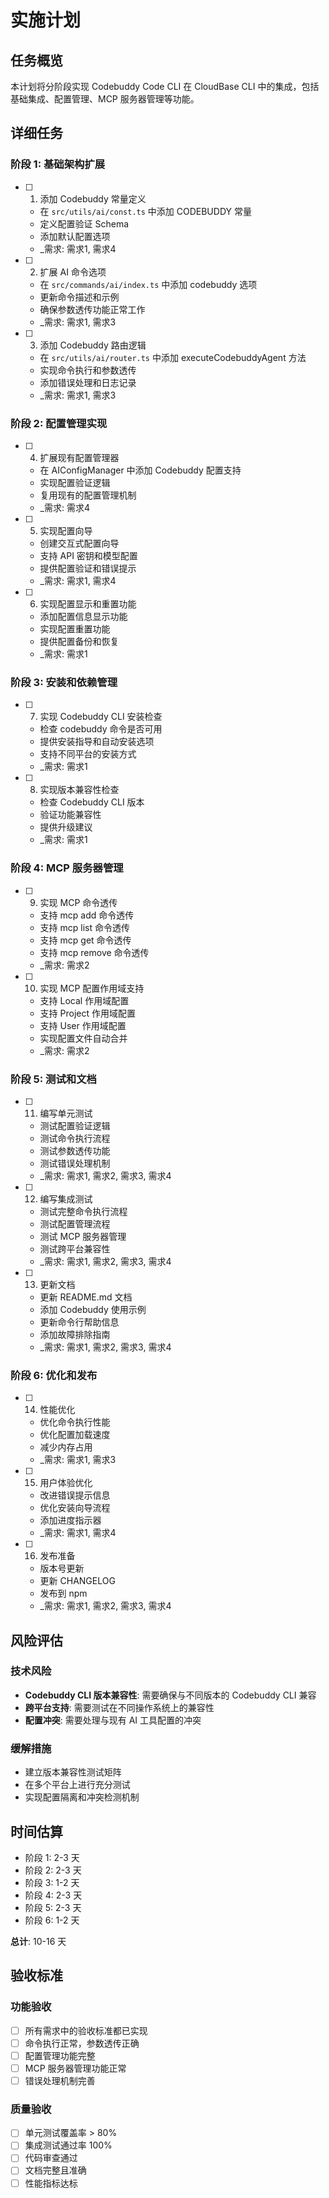 # 实施计划

## 任务概览

本计划将分阶段实现 Codebuddy Code CLI 在 CloudBase CLI 中的集成，包括基础集成、配置管理、MCP 服务器管理等功能。

## 详细任务

### 阶段 1: 基础架构扩展

- [ ] 1. 添加 Codebuddy 常量定义
  - 在 `src/utils/ai/const.ts` 中添加 CODEBUDDY 常量
  - 定义配置验证 Schema
  - 添加默认配置选项
  - _需求: 需求1, 需求4

- [ ] 2. 扩展 AI 命令选项
  - 在 `src/commands/ai/index.ts` 中添加 codebuddy 选项
  - 更新命令描述和示例
  - 确保参数透传功能正常工作
  - _需求: 需求1, 需求3

- [ ] 3. 添加 Codebuddy 路由逻辑
  - 在 `src/utils/ai/router.ts` 中添加 executeCodebuddyAgent 方法
  - 实现命令执行和参数透传
  - 添加错误处理和日志记录
  - _需求: 需求1, 需求3

### 阶段 2: 配置管理实现

- [ ] 4. 扩展现有配置管理器
  - 在 AIConfigManager 中添加 Codebuddy 配置支持
  - 实现配置验证逻辑
  - 复用现有的配置管理机制
  - _需求: 需求4

- [ ] 5. 实现配置向导
  - 创建交互式配置向导
  - 支持 API 密钥和模型配置
  - 提供配置验证和错误提示
  - _需求: 需求1, 需求4

- [ ] 6. 实现配置显示和重置功能
  - 添加配置信息显示功能
  - 实现配置重置功能
  - 提供配置备份和恢复
  - _需求: 需求1

### 阶段 3: 安装和依赖管理

- [ ] 7. 实现 Codebuddy CLI 安装检查
  - 检查 codebuddy 命令是否可用
  - 提供安装指导和自动安装选项
  - 支持不同平台的安装方式
  - _需求: 需求1

- [ ] 8. 实现版本兼容性检查
  - 检查 Codebuddy CLI 版本
  - 验证功能兼容性
  - 提供升级建议
  - _需求: 需求1

### 阶段 4: MCP 服务器管理

- [ ] 9. 实现 MCP 命令透传
  - 支持 mcp add 命令透传
  - 支持 mcp list 命令透传
  - 支持 mcp get 命令透传
  - 支持 mcp remove 命令透传
  - _需求: 需求2

- [ ] 10. 实现 MCP 配置作用域支持
  - 支持 Local 作用域配置
  - 支持 Project 作用域配置
  - 支持 User 作用域配置
  - 实现配置文件自动合并
  - _需求: 需求2

### 阶段 5: 测试和文档

- [ ] 11. 编写单元测试
  - 测试配置验证逻辑
  - 测试命令执行流程
  - 测试参数透传功能
  - 测试错误处理机制
  - _需求: 需求1, 需求2, 需求3, 需求4

- [ ] 12. 编写集成测试
  - 测试完整命令执行流程
  - 测试配置管理流程
  - 测试 MCP 服务器管理
  - 测试跨平台兼容性
  - _需求: 需求1, 需求2, 需求3, 需求4

- [ ] 13. 更新文档
  - 更新 README.md 文档
  - 添加 Codebuddy 使用示例
  - 更新命令行帮助信息
  - 添加故障排除指南
  - _需求: 需求1, 需求2, 需求3, 需求4

### 阶段 6: 优化和发布

- [ ] 14. 性能优化
  - 优化命令执行性能
  - 优化配置加载速度
  - 减少内存占用
  - _需求: 需求1, 需求3

- [ ] 15. 用户体验优化
  - 改进错误提示信息
  - 优化安装向导流程
  - 添加进度指示器
  - _需求: 需求1, 需求4

- [ ] 16. 发布准备
  - 版本号更新
  - 更新 CHANGELOG
  - 发布到 npm
  - _需求: 需求1, 需求2, 需求3, 需求4

## 风险评估

### 技术风险
- **Codebuddy CLI 版本兼容性**: 需要确保与不同版本的 Codebuddy CLI 兼容
- **跨平台支持**: 需要测试在不同操作系统上的兼容性
- **配置冲突**: 需要处理与现有 AI 工具配置的冲突

### 缓解措施
- 建立版本兼容性测试矩阵
- 在多个平台上进行充分测试
- 实现配置隔离和冲突检测机制

## 时间估算

- 阶段 1: 2-3 天
- 阶段 2: 2-3 天  
- 阶段 3: 1-2 天
- 阶段 4: 2-3 天
- 阶段 5: 2-3 天
- 阶段 6: 1-2 天

**总计**: 10-16 天

## 验收标准

### 功能验收
- [ ] 所有需求中的验收标准都已实现
- [ ] 命令执行正常，参数透传正确
- [ ] 配置管理功能完整
- [ ] MCP 服务器管理功能正常
- [ ] 错误处理机制完善

### 质量验收
- [ ] 单元测试覆盖率 > 80%
- [ ] 集成测试通过率 100%
- [ ] 代码审查通过
- [ ] 文档完整且准确
- [ ] 性能指标达标
